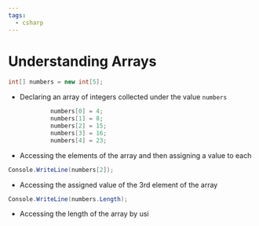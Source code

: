 ```yaml
---
tags:
  - csharp
---
```

# Understanding Arrays
```c#
int[] numbers = new int[5];
```
* Declaring an array of integers collected under the value `numbers`

```c#
            numbers[0] = 4;
            numbers[1] = 8;
            numbers[2] = 15;
            numbers[3] = 16;
            numbers[4] = 23;
```
* Accessing the elements of the array and then assigning a value to each

```c#
Console.WriteLine(numbers[2]);
```
* Accessing the assigned value of the 3rd element of the array

```c#
Console.WriteLine(numbers.Length);
```
* Accessing the length of the array by usi







